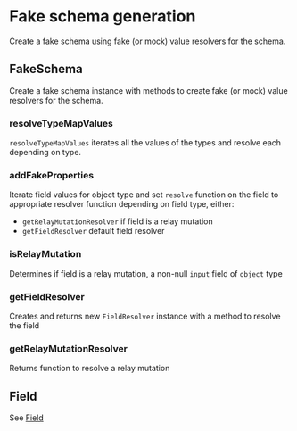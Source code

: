 # Fake schema generation

Create a fake schema using fake (or mock) value resolvers for the schema.

## FakeSchema

Create a fake schema instance with methods to create fake (or mock) value resolvers for the schema.

### resolveTypeMapValues

`resolveTypeMapValues` iterates all the values of the types and resolve each depending on type.

### addFakeProperties

Iterate field values for object type and set `resolve` function on the field to appropriate resolver function depending on field type, either:

- `getRelayMutationResolver` if field is a relay mutation
- `getFieldResolver` default field resolver

### isRelayMutation

Determines if field is a relay mutation, a non-null `input` field of `object` type

### getFieldResolver

Creates and returns new `FieldResolver` instance with a method to resolve the field

### getRelayMutationResolver

Returns function to resolve a relay mutation

## Field

See [Field](./Field.md)
